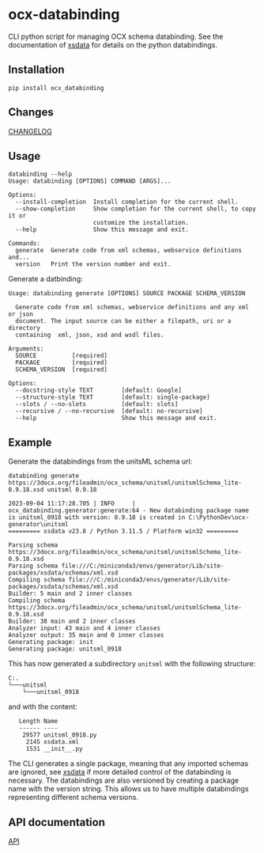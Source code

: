 # ocx-databinding
CLI python script for managing OCX schema databinding.
See the documentation of [xsdata](https://xsdata.readthedocs.io/en/latest/) for details on the python databindings.

## Installation

    pip install ocx_databinding
## Changes
[CHANGELOG](CHANGELOG.md)

## Usage
    databinding --help
    Usage: databinding [OPTIONS] COMMAND [ARGS]...

    Options:
      --install-completion  Install completion for the current shell.
      --show-completion     Show completion for the current shell, to copy it or
                            customize the installation.
      --help                Show this message and exit.

    Commands:
      generate  Generate code from xml schemas, webservice definitions and...
      version   Print the version number and exit.

Generate a datbinding:

    Usage: databinding generate [OPTIONS] SOURCE PACKAGE SCHEMA_VERSION

      Generate code from xml schemas, webservice definitions and any xml or json
      document. The input source can be either a filepath, uri or a directory
      containing  xml, json, xsd and wsdl files.

    Arguments:
      SOURCE          [required]
      PACKAGE         [required]
      SCHEMA_VERSION  [required]

    Options:
      --docstring-style TEXT        [default: Google]
      --structure-style TEXT        [default: single-package]
      --slots / --no-slots          [default: slots]
      --recursive / --no-recursive  [default: no-recursive]
      --help                        Show this message and exit.

## Example
Generate the databindings from the unitsML schema url:

    databinding generate https://3docx.org/fileadmin/ocx_schema/unitsml/unitsmlSchema_lite-0.9.18.xsd unitsml 0.9.18

    2023-09-04 11:17:28.705 | INFO     | ocx_databinding.generator:generate:64 - New databinding package name is unitsml_0918 with version: 0.9.18 is created in C:\PythonDev\ocx-generator\unitsml
    ========= xsdata v23.8 / Python 3.11.5 / Platform win32 =========

    Parsing schema https://3docx.org/fileadmin/ocx_schema/unitsml/unitsmlSchema_lite-0.9.18.xsd
    Parsing schema file:///C:/miniconda3/envs/generator/Lib/site-packages/xsdata/schemas/xml.xsd
    Compiling schema file:///C:/miniconda3/envs/generator/Lib/site-packages/xsdata/schemas/xml.xsd
    Builder: 5 main and 2 inner classes
    Compiling schema https://3docx.org/fileadmin/ocx_schema/unitsml/unitsmlSchema_lite-0.9.18.xsd
    Builder: 38 main and 2 inner classes
    Analyzer input: 43 main and 4 inner classes
    Analyzer output: 35 main and 0 inner classes
    Generating package: init
    Generating package: unitsml_0918

This has now generated a subdirectory ``unitsml``  with the following structure:


    C:.
    └───unitsml
        └───unitsml_0918
and with the content:

       Length Name
       ------ ----
        29577 unitsml_0918.py
         2145 xsdata.xml
         1531 __init__.py

The CLI generates a single  package, meaning that any imported schemas are ignored, see [xsdata](https://xsdata.readthedocs.io/en/latest/) if more detailed control of the databinding is necessary.
The databindings are also versioned by creating a package name with the version string. This allows us to have multiple databindings representing different schema versions.

## API documentation

[API](https://ocxstandard.github.io/ocx-generator/)
